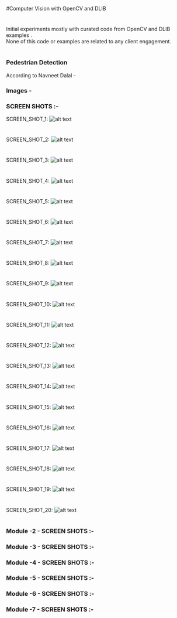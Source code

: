 #Computer Vision with OpenCV and DLIB   
#
Initial experiments mostly with curated code from OpenCV and DLIB examples .   
None of this code or examples are related to any client engagement.  
#
### Pedestrian Detection 
According to Navneet Dalal - 










### Images - 

### SCREEN SHOTS :- 
   

SCREEN_SHOT_1: 
![alt text](../master/screen_captures/1_7.png "SCREEN_SHOT_1")
#

SCREEN_SHOT_2: 
![alt text](../master/screen_captures/1_1.png "SCREEN_SHOT_2")
#  

SCREEN_SHOT_3: 
![alt text](../master/screen_captures/1_2.png "SCREEN_SHOT_3")
#  

SCREEN_SHOT_4: 
![alt text](../master/screen_captures/1_3.png "SCREEN_SHOT_4")
#  

SCREEN_SHOT_5: 
![alt text](../master/screen_captures/1_4.png "SCREEN_SHOT_5")
#  

SCREEN_SHOT_6: 
![alt text](../master/screen_captures/1_5.png "SCREEN_SHOT_6")
#  

SCREEN_SHOT_7: 
![alt text](../master/Images_R_ScreenShots/1_7.png "SCREEN_SHOT_7")
#  

SCREEN_SHOT_8: 
![alt text](../master/Images_R_ScreenShots/1_8.png "SCREEN_SHOT_8")
#  

SCREEN_SHOT_9: 
![alt text](../master/Images_R_ScreenShots/1_9.png "SCREEN_SHOT_9")
#  

SCREEN_SHOT_10: 
![alt text](../master/Images_R_ScreenShots/1_10.png "SCREEN_SHOT_10")
#  

SCREEN_SHOT_11: 
![alt text](../master/Images_R_ScreenShots/1_11.png "SCREEN_SHOT_11")
#  

SCREEN_SHOT_12: 
![alt text](../master/Images_R_ScreenShots/1_12.png "SCREEN_SHOT_12")
#  


SCREEN_SHOT_13: 
![alt text](../master/Images_R_ScreenShots/1_13.png "SCREEN_SHOT_13")
#  


SCREEN_SHOT_14: 
![alt text](../master/Images_R_ScreenShots/1_14.png "SCREEN_SHOT_14")
#  


SCREEN_SHOT_15: 
![alt text](../master/Images_R_ScreenShots/1_15.png "SCREEN_SHOT_15")
#  


SCREEN_SHOT_16: 
![alt text](../master/Images_R_ScreenShots/1_16.png "SCREEN_SHOT_16")
#  


SCREEN_SHOT_17: 
![alt text](../master/Images_R_ScreenShots/1_17.png "SCREEN_SHOT_17")
#  


SCREEN_SHOT_18: 
![alt text](../master/Images_R_ScreenShots/1_18.png "SCREEN_SHOT_18")
#  


SCREEN_SHOT_19: 
![alt text](../master/Images_R_ScreenShots/1_19.png "SCREEN_SHOT_19")
#  


SCREEN_SHOT_20: 
![alt text](../master/Images_R_ScreenShots/1_20.png "SCREEN_SHOT_20")
#  


### Module -2 - SCREEN SHOTS :- 


### Module -3 - SCREEN SHOTS :- 



### Module -4 - SCREEN SHOTS :- 


### Module -5 - SCREEN SHOTS :- 


### Module -6 - SCREEN SHOTS :- 


### Module -7 - SCREEN SHOTS :- 




